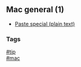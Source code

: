 ## Mac general (1)

- [Paste special \(plain text\)](paste-plain-text.md)


### Tags
[#tip](../../tips.md)  
[#mac](../mac.md)